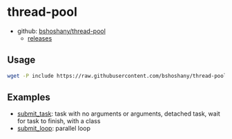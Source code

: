 # thread-pool

- github: [bshoshany/thread-pool](https://github.com/bshoshany/thread-pool)
  - [releases](https://github.com/bshoshany/thread-pool/releases)

## Usage

```bash
wget -P include https://raw.githubusercontent.com/bshoshany/thread-pool/master/include/BS_thread_pool.hpp
```

## Examples

- [submit_task](src/submit_task/README.md): task with no arguments or arguments, detached task, wait for task to finish, with a class
- [submit_loop](src/submit_loop/README.md): parallel loop

